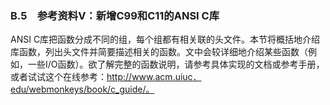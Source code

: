 ### B.5　参考资料V：新增C99和C11的ANSI C库

ANSI C库把函数分成不同的组，每个组都有相关联的头文件。本节将概括地介绍库函数，列出头文件并简要描述相关的函数。文中会较详细地介绍某些函数（例如，一些I/O函数）。欲了解完整的函数说明，请参考具体实现的文档或参考手册，或者试试这个在线参考：http://www.acm.uiuc．edu/webmonkeys/book/c_guide/。

